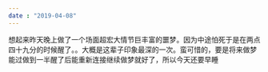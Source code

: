 ```yaml
---
date : "2019-04-08"
---
```

想起来昨天晚上做了一个场面超宏大情节巨丰富的噩梦。因为中途怕死于是在两点四十九分的时候醒了。。大概是这辈子印象最深的一次。蛮可惜的，要是将来做梦能过做到一半醒了后能重新连接继续做梦就好了，所以今天还要早睡